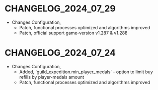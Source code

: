 ﻿# CHANGELOG_2024_07_29

+ Changes Configuration,
  - Patch, functional processes optimized and algorithms improved
  - Patch, official support game-version v1.287 & v1.288

# CHANGELOG_2024_07_24

+ Changes Configuration,
  - Added, 'guild_expedition.min_player_medals' - option to limit buy refills by player-medals amount
  - Patch, functional processes optimized and algorithms improved